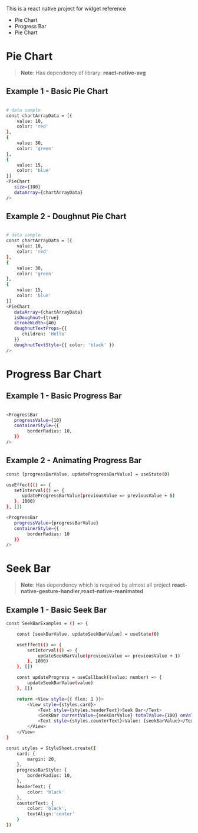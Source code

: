 This is a react native project for widget reference
* Pie Chart
* Progress Bar
* Pie Chart 

# Pie Chart

>**Note**: Has dependency of library:  **react-native-svg**
## Example 1 - Basic Pie Chart


```bash

# data sample
const chartArrayData = [{
    value: 10,
    color: 'red'
},
{
    value: 30,
    color: 'green'
},
{
    value: 15,
    color: 'blue'
}]
<PieChart
   size={100}
   dataArray={chartArrayData}
/>
```

## Example 2 - Doughnut Pie Chart


```bash

# data sample
const chartArrayData = [{
    value: 10,
    color: 'red'
},
{
    value: 30,
    color: 'green'
},
{
    value: 15,
    color: 'blue'
}]
<PieChart
   dataArray={chartArrayData}
   isDoughnut={true}
   strokeWidth={40}
   doughnutTextProps={{
      children: 'Hello'
   }}
   doughnutTextStyle={{ color: 'black' }}
/>
```



# Progress Bar Chart

## Example 1 - Basic Progress Bar


```bash

<ProgressBar
   progressValue={10}
   containerStyle={{
        borderRadius: 10,
   }}
/>
```

## Example 2 - Animating Progress Bar


```bash
const [progressBarValue, updateProgressBarValue] = useState(0)

useEffect(() => {
   setInterval(() => {
      updateProgressBarValue(previousValue => previousValue + 5)
   }, 1000)
}, [])

<ProgressBar
   progressValue={progressBarValue}
   containerStyle={{
        borderRadius: 10
   }}
/>
```

# Seek Bar

>**Note**: Has dependency which is required by almost all project **react-native-gesture-handler**,**react-native-reanimated**
## Example 1 - Basic Seek Bar


```bash
const SeekBarExamples = () => {

    const [seekBarValue, updateSeekBarValue] = useState(0)

    useEffect(() => {
        setInterval(() => {
            updateSeekBarValue(previousValue => previousValue + 1)
        }, 1000)
    }, [])

    const updateProgress = useCallback((value: number) => {
        updateSeekBarValue(value)
    }, [])

    return <View style={{ flex: 1 }}>
        <View style={styles.card}>
            <Text style={styles.headerText}>Seek Bar</Text>
            <SeekBar currentValue={seekBarValue} totalValue={100} onValueChange={updateProgress}/>
            <Text style={styles.counterText}>Value: {seekBarValue}</Text>
        </View>
    </View>
}

const styles = StyleSheet.create({
    card: {
        margin: 20,
    },
    progressBarStyle: {
        borderRadius: 10,
    },
    headerText: {
        color: 'black'
    },
    counterText: {
        color: 'black',
        textAlign:'center'
    }
})
```